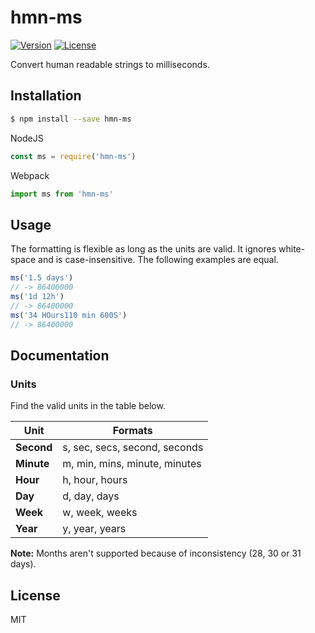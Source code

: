 # hmn-ms
<p>
<a href="https://www.npmjs.com/package/hmn-ms"><img src="https://img.shields.io/npm/v/hmn-ms.svg" alt="Version"></a>
<a href="https://www.npmjs.com/package/hmn-ms"><img src="https://img.shields.io/npm/l/hmn-ms.svg" alt="License"></a>
</p>

Convert human readable strings to milliseconds.

## Installation
```sh
$ npm install --save hmn-ms
```
NodeJS
```js
const ms = require('hmn-ms')
```
Webpack
```js
import ms from 'hmn-ms'
```

## Usage
The formatting is flexible as long as the units are valid. It ignores white-space and is case-insensitive. The following examples are equal.
```js
ms('1.5 days')
// -> 86400000
ms('1d 12h')
// -> 86400000
ms('34 HOurs110 min 600S')
// -> 86400000
```

## Documentation
### Units
Find the valid units in the table below.

Unit | Formats
--- | ---
**Second** | s, sec, secs, second, seconds
**Minute** | m, min, mins, minute, minutes
**Hour** | h, hour, hours
**Day** | d, day, days
**Week** | w, week, weeks
**Year** | y, year, years

**Note:** Months aren't supported because of inconsistency (28, 30 or 31 days).

License
----
MIT
